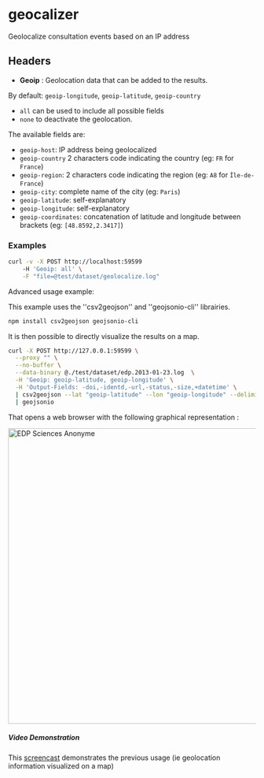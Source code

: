 # geocalizer

Geolocalize consultation events based on an IP address

## Headers
+ **Geoip** : Geolocation data that can be added to the results.

By default: ``geoip-longitude``, ``geoip-latitude``, ``geoip-country``

+ ``all`` can be used to include all possible fields
+ ``none`` to deactivate the geolocation.

The available fields are:

+ ``geoip-host``: IP address being geolocalized
+ ``geoip-country`` 2 characters code indicating the country (eg: ``FR`` for ``France``)
+ ``geoip-region``: 2 characters code indicating the region (eg: ``A8`` for ``Île-de-France``)
+ ``geoip-city``: complete name of the city (eg: ``Paris``)
+ ``geoip-latitude``: self-explanatory
+ ``geoip-longitude``: self-explanatory
+ ``geoip-coordinates``: concatenation of latitude and longitude between brackets (eg: ``[48.8592,2.3417]``)

### Examples


```bash
curl -v -X POST http://localhost:59599
    -H 'Geoip: all' \
    -F "file=@test/dataset/geolocalize.log"
```

Advanced usage example:

This example uses the ''csv2geojson'' and ''geojsonio-cli'' librairies.

```bash
npm install csv2geojson geojsonio-cli
```

It is then possible to directly visualize the results on a map.

```bash
curl -X POST http://127.0.0.1:59599 \
  --proxy "" \
  --no-buffer \
  --data-binary @./test/dataset/edp.2013-01-23.log  \
  -H 'Geoip: geoip-latitude, geoip-longitude' \
  -H 'Output-Fields: -doi,-identd,-url,-status,-size,+datetime' \
  | csv2geojson --lat "geoip-latitude" --lon "geoip-longitude" --delimiter ";" 2> /dev/null \
  | geojsonio
```

That opens a web browser with the following graphical representation :

<img src="../../doc/_static/images/ezPAARSE-SR16-02.jpg" alt="EDP Sciences Anonyme" style="width: 600px"/>

##### Video Demonstration

This [screencast](https://www.youtube.com/watch?v=SXSIb7oczbI) demonstrates the previous usage (ie geolocation information visualized on a map)

